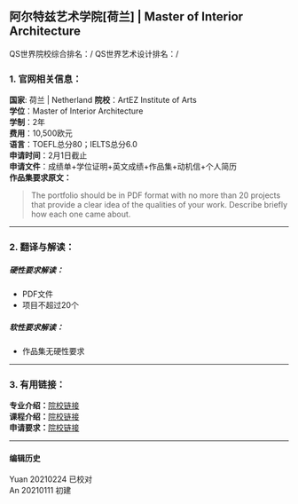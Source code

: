 ## 阿尔特兹艺术学院[荷兰] | Master of Interior Architecture

QS世界院校综合排名：/
QS世界艺术设计排名：/

### 1. 官网相关信息：

**国家**: 荷兰 | Netherland
**院校**：ArtEZ Institute of Arts  
**学位**：Master of Interior Architecture  
**学制**：2年  
**费用**：10,500欧元  
**语言**：TOEFL总分80；IELTS总分6.0  
**申请时间**：2月1日截止  
**申请文件**：成绩单+学位证明+英文成绩+作品集+动机信+个人简历  
**作品集要求原文：**   
> The portfolio should be in PDF format with no more than 20 projects that provide a clear idea of the qualities of your work. Describe briefly how each one came about.



---


### 2. 翻译与解读：

##### 硬性要求解读：
- PDF文件
- 项目不超过20个


##### 软性要求解读：
- 作品集无硬性要求


---


### 3. 有用链接：

**专业介绍：**[院校链接](https://www.artez.nl/en/course/interior-architecture-master)  
**课程介绍：**[院校链接](https://www.artez.nl/en/course/interior-architecture-master)  
**申请要求：**[院校链接](https://www.artez.nl/en/course/interior-architecture-master/admission)  



---


#### 编辑历史
Yuan 20210224 已校对  
An 20210111 初建  
